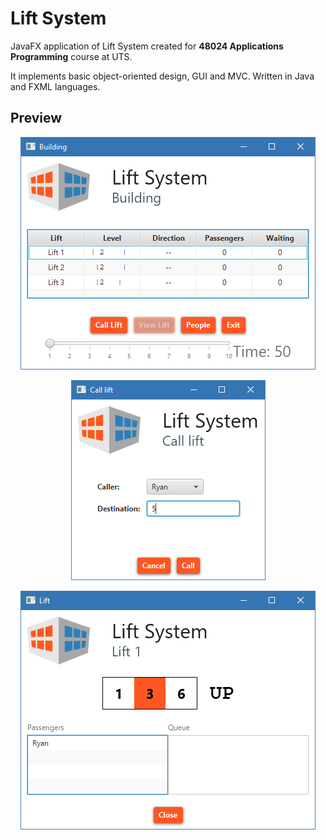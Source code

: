# Lift System

JavaFX application of Lift System created for **48024 Applications Programming** course at UTS.

It implements basic object-oriented design, GUI and MVC. Written in Java and FXML languages.

## Preview

<p align="center">
  <img src="previews/building_window.png" alt="Building Window">
</p>

<p align="center">
  <img src="previews/call_lift_window.png" alt="Call Lift Window">
</p>
  
<p align="center">
  <img src="previews/lift_window.png" alt="Lift Window">
</p>

